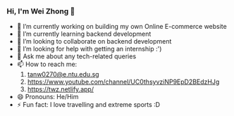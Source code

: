 ### Hi, I'm Wei Zhong  👋

- 🔭 I’m currently working on building my own Online E-commerce website
- 🌱 I’m currently learning backend development
- 👯 I’m looking to collaborate on backend development 
- 🤔 I’m looking for help with getting an internship :')
- 💬 Ask me about any tech-related queries
- 📫 How to reach me: 
  1. tanw0270@e.ntu.edu.sg
  2. https://www.youtube.com/channel/UC0thsyvziNP9EpD2BEdzHJg
  3. https://twz.netlify.app/
- 😄 Pronouns: He/Him 
- ⚡ Fun fact: I love travelling and extreme sports :D 
